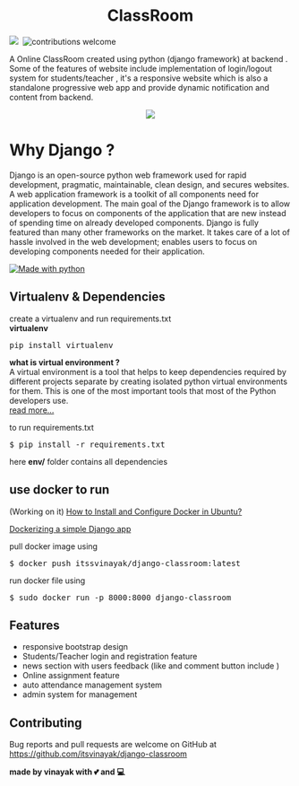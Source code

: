 <h1 align="center">ClassRoom</h1>


![](https://img.shields.io/github/repo-size/itsvinayak/django-classroom.svg?label=Repo%20size&style=flat-square)&nbsp; ![contributions welcome](https://img.shields.io/static/v1.svg?label=Contributions&message=Welcome&color=0059b3&style=flat-square)&nbsp;

A Online ClassRoom created using python (django framework) at backend .
Some of the features of website include implementation of login/logout system for students/teacher ,
it's a responsive website which is also a standalone progressive web app and provide dynamic notification and content from backend.

<p align="center"><img src="img/screen.png"/></p>

# Why Django ?

Django is an open-source python web framework used for rapid development, pragmatic, maintainable, clean design, and secures websites. A web application framework is a toolkit of all components need for application development. The main goal of the Django framework is to allow developers to focus on components of the application that are new instead of spending time on already developed components. Django is fully featured than many other frameworks on the market. It takes care of a lot of hassle involved in the web development; enables users to focus on developing components needed for their application.


[![Made with python](http://ForTheBadge.com/images/badges/made-with-python.svg)](https://github.com/itsvinayak/django-classroom)

## Virtualenv & Dependencies

create a virtualenv and run requirements.txt<br/>
<b>virtualenv</b>

<pre>pip install virtualenv</pre>

<b> what is virtual environment ? </b><br/>
A virtual environment is a tool that helps to keep dependencies required by different projects separate by creating isolated python virtual environments for them. This is one of the most important tools that most of the Python developers use.
<br/>
<a href="https://www.geeksforgeeks.org/python-virtual-environment/" >read more... </a>

to run requirements.txt

<pre>$ pip install -r requirements.txt</pre>
 
here <b>env/</b> folder contains all dependencies

## use docker to run 
(Working on it)
<a href="https://www.geeksforgeeks.org/how-to-install-and-configure-docker-in-ubuntu/" tagret="_black" >How to Install and Configure Docker in Ubuntu?</a>

<a href="https://www.geeksforgeeks.org/dockerizing-a-simple-django-app/" target="_black">Dockerizing a simple Django app</a>

pull docker image using 
<pre>$ docker push itssvinayak/django-classroom:latest</pre>

run docker file using
<pre>$ sudo docker run -p 8000:8000 django-classroom</pre>

## Features

<ul>
  <li>responsive bootstrap design </li>
  <li>Students/Teacher login and registration feature</li>
  <li>news section with users feedback (like and comment button include )</li>
  <li>Online assignment feature</li>
  <li>auto attendance management system</li>
  <li>admin system for management</li>
</ul>


## Contributing

Bug reports and pull requests are welcome on GitHub at https://github.com/itsvinayak/django-classroom 


<strong>made by vinayak with 💕 and 💻</strong>
